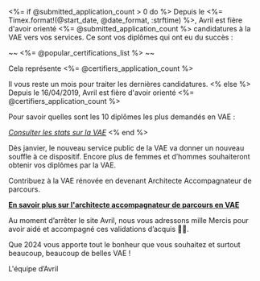 [SUJET]: # (N’attendez pas le mois d'avril pour contribuer au nouveau service public de la VAE ! L'équipe d’Avril vous souhaite une bonne année 2024)

<%= if @submitted_application_count > 0 do %>
Depuis le <%= Timex.format!(@start_date, @date_format, :strftime) %>, Avril est fière d'avoir orienté <%= @submitted_application_count %> candidatures à la VAE vers vos services. Ce sont vos diplômes qui ont eu du succès :

~~
<%= @popular_certifications_list %>
~~

Cela représente <%= @certifiers_application_count %>

Il vous reste un mois pour traiter les dernières candidatures. 
<% else %>
Depuis le 16/04/2019, Avril est fière d'avoir orienté <%= @certifiers_application_count %>

Pour savoir quelles sont les 10 diplômes les plus demandés en VAE :

_[Consulter les stats sur la VAE](https://avril.pole-emploi.fr/stats)_
<% end %>

Dès janvier, le nouveau service public de la VAE va donner un nouveau souffle à ce dispositif. Encore plus de femmes et d’hommes souhaiteront obtenir vos diplômes par la VAE.

Contribuez à la VAE rénovée en devenant Architecte Accompagnateur de parcours.

**[En savoir plus sur l'architecte accompagnateur de parcours en VAE](https://vae.gouv.fr/espace-professionnel/)**

Au moment d’arrêter le site Avril, nous vous adressons mille Mercis pour avoir aidé et accompagné ces validations d’acquis 🤝🏼.

Que 2024 vous apporte tout le bonheur que vous souhaitez et surtout beaucoup, beaucoup de belles VAE ! 

L'équipe d’Avril